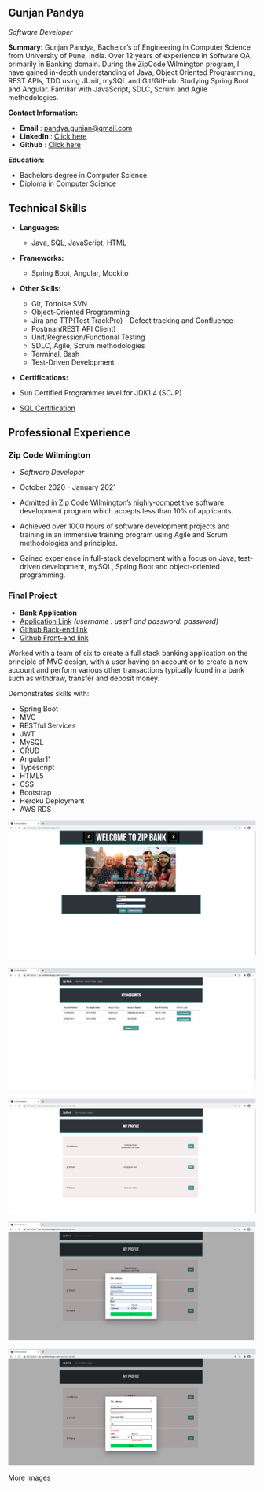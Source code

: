 ## Gunjan Pandya

_Software Developer_

**Summary:**
Gunjan Pandya, Bachelor’s of Engineering in Computer Science from University of Pune, India. Over 12 years of experience in Software QA, primarily in Banking domain. During the ZipCode Wilmington program, I have gained in-depth understanding of Java, Object Oriented Programming, REST APIs, TDD using JUnit, mySQL and Git/GitHub. Studying Spring Boot and Angular. Familiar with JavaScript, SDLC, Scrum and Agile methodologies.

**Contact Information:**

- **Email** : pandya.gunjan@gmail.com
- **LinkedIn** : <a href="https://www.linkedin.com/in/pandyagunjan/" target="_blank" rel="noopener noreferrer">Click here</a>
- **Github** : <a href="https://github.com/pandyagunjan" target="_blank" rel="noopener noreferrer">Click here</a>

**Education:**
- Bachelors degree in Computer Science
- Diploma in Computer Science

## Technical Skills
- **Languages:**
  - Java, SQL, JavaScript, HTML
- **Frameworks:**
  - Spring Boot, Angular, Mockito
- **Other Skills:**
  - Git, Tortoise SVN
  - Object-Oriented Programming
  - Jira and TTP(Test TrackPro) - Defect tracking and Confluence
  - Postman(REST API Client)
  - Unit/Regression/Functional Testing
  - SDLC, Agile, Scrum methodologies
  - Terminal, Bash
  - Test-Driven Development  

- **Certifications:** 
 - Sun Certified Programmer level for JDK1.4 (SCJP)
 - [SQL Certification](Gunjan_SQL_Certificate.pdf)

## Professional Experience
### Zip Code Wilmington
 - _Software Developer_ 
 - October 2020 - January 2021

- Admitted in Zip Code Wilmington’s highly-competitive software development program which accepts less than 10% of applicants.
- Achieved over 1000 hours of software development projects and training in an immersive training program using Agile and Scrum methodologies and principles.
- Gained experience in full-stack development with a focus on Java, test-driven development, mySQL, Spring Boot and object-oriented programming.

### Final Project
- **Bank Application** 
- <a href="http://zip-bank.herokuapp.com/" target="_blank" rel="noopener noreferrer">Application Link</a> _(username : user1 and password: password)_
- <a href="https://github.com/pandyagunjan/FullStack.MicroWebApplication-Server" target="_blank" rel="noopener noreferrer">Github Back-end link</a>
- <a href="https://github.com/pandyagunjan/ZipBank-FrontEnd" target="_blank" rel="noopener noreferrer">Github Front-end link</a>


Worked with a team of six to create a full stack banking application on the principle of MVC design, with a user having an account or to create a new account and perform various other transactions typically found in a bank such as withdraw, transfer and deposit money. 

Demonstrates skills with:
- Spring Boot
- MVC
- RESTful Services
- JWT
- MySQL
- CRUD
- Angular11
- Typescript
- HTML5
- CSS
- Bootstrap
- Heroku Deployment
- AWS RDS

![Image](/ZipBank_UI_Snapshots/1.png)

![Image](/ZipBank_UI_Snapshots/2.png)

![Image](/ZipBank_UI_Snapshots/3.png)

![Image](/ZipBank_UI_Snapshots/4.png)

![Image](/ZipBank_UI_Snapshots/5.png)

[More Images](https://github.com/pandyagunjan/FullStack.MicroWebApplication-Server/blob/dev/README.md)
